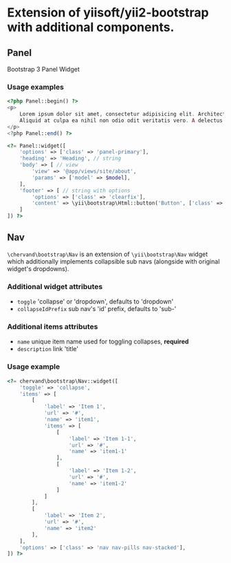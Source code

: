 # Extension of yiisoft/yii2-bootstrap with additional components.

## Panel

Bootstrap 3 Panel Widget

### Usage examples

```php
<?php Panel::begin() ?>
<p>
    Lorem ipsum dolor sit amet, consectetur adipisicing elit. Architecto enim error illo ipsam repellat velit vero.
    Aliquid at culpa ea nihil non odio odit veritatis vero. A delectus labore provident!
</p>
<?php Panel::end() ?>
```

```php
<?= Panel::widget([
    'options' => ['class' => 'panel-primary'],
    'heading' => 'Heading', // string
    'body' => [ // view
        'view' => '@app/views/site/about',
        'params' => ['model' => $model],
    ],
    'footer' => [ // string with options
        'options' => ['class' => 'clearfix'],
        'content' => \yii\bootstrap\Html::button('Button', ['class' => ' btn btn-primary pull-right'])
    ]
]) ?>
```

## Nav

`\chervand\bootstrap\Nav` is an extension of `\yii\bootstrap\Nav` widget
which additionally implements collapsible sub navs (alongside with original
widget's dropdowns).

### Additional widget attributes
- `toggle` 'collapse' or 'dropdown', defaults to 'dropdown'
- `collapseIdPrefix` sub nav's 'id' prefix, defaults to 'sub-'

### Additional items attributes
- `name` unique item name used for toggling collapses, **required**
- `description` link 'title'


### Usage example

```php
<?= chervand\bootstrap\Nav::widget([
    'toggle' => 'collapse',
    'items' => [
        [
            'label' => 'Item 1',
            'url' => '#',
            'name' => 'item1',
            'items' => [
                [
                    'label' => 'Item 1-1',
                    'url' => '#',
                    'name' => 'item1-1'
                ],
                [
                    'label' => 'Item 1-2',
                    'url' => '#',
                    'name' => 'item1-2'
                ]
            ]
        ],
        [
            'label' => 'Item 2',
            'url' => '#',
            'name' => 'item2'
        ],
    ],
    'options' => ['class' => 'nav nav-pills nav-stacked'],
]) ?>
```
